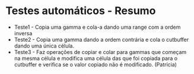 # Testes automáticos - Resumo

* Teste1 - Copia uma gamma e cola-a dando uma range com a ordem inversa
* Teste2 - Copia uma gamma dando a ordem contrária e cola o cutbuffer dando uma única célula.
* Teste3 - Faz operações de copiar e colar para gammas que começam na mesma célula e modifica uma célula das que foi copiada para o cutbuffer e verifica se o valor copiado não é modificado. (Patrícia)
